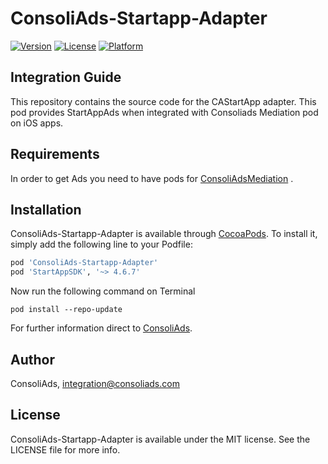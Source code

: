 # ConsoliAds-Startapp-Adapter

[![Version](https://img.shields.io/cocoapods/v/ConsoliAds-Startapp-Adapter.svg?style=flat)](https://cocoapods.org/pods/ConsoliAds-Startapp-Adapter)
[![License](https://img.shields.io/cocoapods/l/ConsoliAds-Startapp-Adapter.svg?style=flat)](https://cocoapods.org/pods/ConsoliAds-Startapp-Adapter)
[![Platform](https://img.shields.io/cocoapods/p/ConsoliAds-Startapp-Adapter.svg?style=flat)](https://cocoapods.org/pods/ConsoliAds-Startapp-Adapter)

## Integration Guide 

This repository contains the source code for the CAStartApp adapter. This pod provides StartAppAds when integrated with Consoliads Mediation pod on iOS apps.


## Requirements

In order to get Ads you need to have pods for [ConsoliAdsMediation](https://github.com/IntegrationConsoliAds/ConsoliAds-Mediation) .

## Installation

ConsoliAds-Startapp-Adapter is available through [CocoaPods](https://cocoapods.org). To install
it, simply add the following line to your Podfile:

```ruby
pod 'ConsoliAds-Startapp-Adapter'
pod 'StartAppSDK', '~> 4.6.7'
```
Now run the following command on Terminal

`pod install --repo-update` 

For further  information direct to [ConsoliAds](https://consoliads.com/knowledge-base-details/#developer-docs).

## Author

ConsoliAds, integration@consoliads.com

## License

ConsoliAds-Startapp-Adapter is available under the MIT license. See the LICENSE file for more info.
